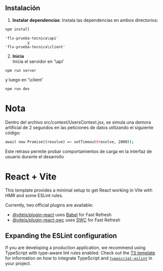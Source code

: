 ## Instalación

1. **Instalar dependencias**:
   Instala las dependencias en ambos directorios:

```bash
npm install
```

```
'flx-prueba-tecnica\api'
          y
'flx-prueba-tecnica\client'
```

2. **Inicia**
   <br>
   Inicia el servidor en '\api'

```
npm run server
```

y luego en '\client'

```
npm run dev
```

# Nota

Dentro del archivo src/context/UsersContext.jsx, se simula una demora artificial de 2 segundos en las peticiones de datos utilizando el siguiente código:

```bash
await new Promise((resolve) => setTimeout(resolve, 2000));
```

Este retraso permite probar comportamientos de carga en la interfaz de usuario durante el desarrollo

# React + Vite

This template provides a minimal setup to get React working in Vite with HMR and some ESLint rules.

Currently, two official plugins are available:

- [@vitejs/plugin-react](https://github.com/vitejs/vite-plugin-react/blob/main/packages/plugin-react) uses [Babel](https://babeljs.io/) for Fast Refresh
- [@vitejs/plugin-react-swc](https://github.com/vitejs/vite-plugin-react/blob/main/packages/plugin-react-swc) uses [SWC](https://swc.rs/) for Fast Refresh

## Expanding the ESLint configuration

If you are developing a production application, we recommend using TypeScript with type-aware lint rules enabled. Check out the [TS template](https://github.com/vitejs/vite/tree/main/packages/create-vite/template-react-ts) for information on how to integrate TypeScript and [`typescript-eslint`](https://typescript-eslint.io) in your project.
